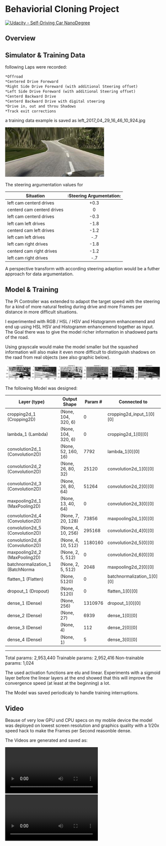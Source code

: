 # Behaviorial Cloning Project

[![Udacity - Self-Driving Car NanoDegree](https://s3.amazonaws.com/udacity-sdc/github/shield-carnd.svg)](http://www.udacity.com/drive)

Overview
---

## Simulator & Training Data

following Laps were recorded:

	*Offroad
	*Centered Drive Foreward
	*Right Side Drive Foreward (with additional Steering offset)
	*Left Side Drive Foreward (with additional Steering offset)
	*Centerd Backward Drive
	*Centerd Backward Drive with digital steering
	*Drive in, out and throu Shadows
	*Track exit corrections

a training data example is saved as
left_2017_04_29_16_46_10_924.jpg

![left_2017_04_29_16_46_10_924.jpg](left_2017_04_29_16_46_10_924.jpg "left_2017_04_29_16_46_10_924.jpg")

The steering argumentation values for


| Situation                  |:Steering Argumentation:| 
| -------------------------- |:----------------------:| 
| left cam centerd drives    | +0.3                   |
| centerd cam centerd drives | 0                      |
| left cam centerd drives    | -0.3                   |
| left cam left drives       | -1.8                   |
| centerd cam left drives    | -1.2                   |
| left cam left drives       | -.7                    |
| left cam right drives      | -1.8                   |
| centerd cam right drives   | -1.2                   |
| left cam right drives      | -.7                    | 


A perspective transform with according steering adaption would be a futher approach for data argumentation.


## Model & Training

The Pi Controller was extended to adapot the target speed with the steering for a kind of more natural feeling during drive and more Frames per distance in more difficult situations.

I experimented with RGB / HSL / HSV and Histogramm enhancemend and end up using HSL HSV and Histogramm enhancemend together as input. The Goal there was to give the model richer information in shadowed parts of the road. 

Using grayscale would make the model smaller but the squashed information will also make it even more difficult to distinguish shadows on the raad from real objects (see also graphic below).

![argumentation.png](argumentation.png "argumentation.png")


The following Model was designed:

Layer (type)                    |Output Shape         | Param #    | Connected to                     
---                    |---        | ---    | ---                     
cropping2d_1 (Cropping2D)       |(None, 104, 320, 6)  | 0          | cropping2d_input_1[0][0]         
lambda_1 (Lambda)               |(None, 104, 320, 6)  | 0          | cropping2d_1[0][0]               
convolution2d_1 (Convolution2D) |(None, 52, 160, 16)  | 7792       | lambda_1[0][0]                   
convolution2d_2 (Convolution2D) |(None, 26, 80, 32)   | 25120      | convolution2d_1[0][0]            
convolution2d_3 (Convolution2D) |(None, 26, 80, 64)   | 51264      | convolution2d_2[0][0]            
maxpooling2d_1 (MaxPooling2D)   |(None, 13, 40, 64)   | 0          | convolution2d_3[0][0]            
convolution2d_4 (Convolution2D) |(None, 7, 20, 128)   | 73856      | maxpooling2d_1[0][0]             
convolution2d_5 (Convolution2D) |(None, 4, 10, 256)   | 295168     | convolution2d_4[0][0]            
convolution2d_6 (Convolution2D) |(None, 4, 10, 512)   | 1180160    | convolution2d_5[0][0]            
maxpooling2d_2 (MaxPooling2D)   |(None, 2, 5, 512)    | 0          | convolution2d_6[0][0]            
batchnormalization_1 (BatchNorma|(None, 2, 5, 512)    | 2048       | maxpooling2d_2[0][0]             
flatten_1 (Flatten)             |(None, 5120)         | 0          | batchnormalization_1[0][0]       
dropout_1 (Dropout)             |(None, 5120)         | 0          | flatten_1[0][0]                  
dense_1 (Dense)                 |(None, 256)          | 1310976    | dropout_1[0][0]                  
dense_2 (Dense)                 |(None, 27)           | 6939       | dense_1[0][0]                    
dense_3 (Dense)                 |(None, 4)            | 112        | dense_2[0][0]                    
dense_4 (Dense)                 |(None, 1)            | 5          | dense_3[0][0]    

____________________________________________________________________________________________________
Total params: 2,953,440
Trainable params: 2,952,416
Non-trainable params: 1,024


The used activation functions are elu and linear. Experiments with a sigmoid layer before the linear layers at the end showed that this will improve the convergence speed (at least at the beginning) a lot.

The Model was saved periodicaly to handle training interruptions.

## Video 

Beause of very low GPU und CPU specs on my moblie device the model was deployed on lowest screen resolution and graphics quality with a 1/20x speed hack to make the Frames per Second reasonble dense.

The Videos are generated and saved as:

![recording_track1.mp4](recording_track1.mp4 "recording_track1.mp4")
![recording_track2.mp4](recording_track2.mp4 "recording_track2.mp4")
